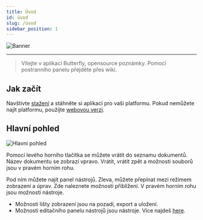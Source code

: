 ```yaml
---
title: Úvod
id: úvod
slug: /úvod
sidebar_position: 1
---
```


![Banner](/img/banner.png)

---

> Vítejte v aplikaci Butterfly, opensource poznámky.
> Pomocí postranního panelu přejděte přes wiki.

## Jak začít

Navštivte [stažení](/downloads) a stáhněte si aplikaci pro vaši platformu.
Pokud nemůžete najít platformu, použijte [webovou verzi](https://v2.butterfly.linwood.dev).

## Hlavní pohled

![Hlavní pohled](main.png)

Pomocí levého horního tlačítka se můžete vrátit do seznamu dokumentů. Název dokumentu se zobrazí vpravo. Vrátit, vrátit zpět a možnosti souborů jsou v pravém horním rohu.

Pod ním můžete najít panel nástrojů. Zleva, můžete přepínat mezi režimem zobrazení a úprav. Zde naleznete možnosti přiblížení. V pravém horním rohu jsou možnosti nástroje.

- Možnosti lišty zobrazení jsou na pozadí, export a uložení.
- Možnosti editačního panelu nástrojů jsou nástroje. Více najdeš [here](background).
